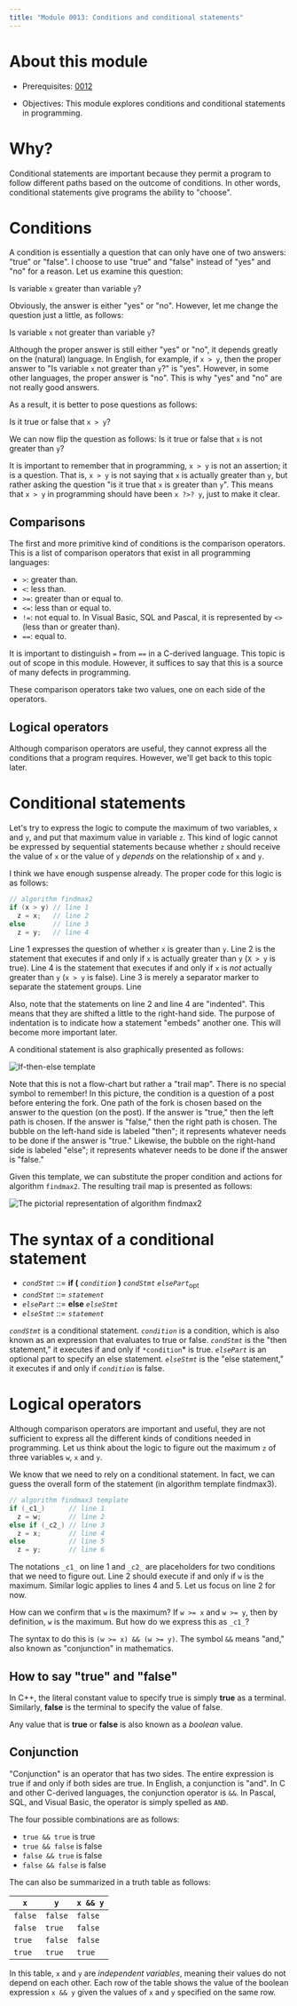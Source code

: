 ```yaml
---
title: "Module 0013: Conditions and conditional statements"
---
```


# About this module

-   Prerequisites: [0012](../0012/mdModule.html)

-   Objectives: This module explores conditions and conditional
    statements in programming.

# Why?

Conditional statements are important because they permit a program to
follow different paths based on the outcome of conditions. In other
words, conditional statements give programs the ability to "choose".

# Conditions

A condition is essentially a question that can only have one of two
answers: "true" or "false". I choose to use "true" and "false" instead
of "yes" and "no" for a reason. Let us examine this question:

Is variable `x` greater than variable `y`?

Obviously, the answer is either "yes" or "no". However, let me change
the question just a little, as follows:

Is variable `x` not greater than variable `y`?

Although the proper answer is still either "yes" or "no", it depends
greatly on the (natural) language. In English, for example, if `x > y`,
then the proper answer to "Is variable `x` not greater than `y`?" is "yes". However, in some other languages, the proper
answer is "no". This is why "yes" and "no" are not really good answers.

As a result, it is better to pose questions as follows:

Is it true or false that `x > y`?

We can now flip the question as follows: Is it true or false that `x` is
not greater than `y`?

It is important to remember that in programming, `x > y` is not an assertion; it is a question. That is, `x > y` is not saying that
`x` is actually greater than `y`, but rather asking the question "is it
true that `x` is greater than `y`". This means that `x > y` in
programming should have been `x ?>? y`, just to make it
clear.

## Comparisons

The first and more primitive kind of conditions is the comparison
operators. This is a list of comparison operators that exist in all
programming languages:

-   `>`: greater than.
-   `<`: less than.
-   `>=`: greater than or equal to. 
-   `<=`: less than or equal to.
-   `!=`: not equal to. In Visual Basic, SQL and Pascal, it is represented by `<>` (less than or greater than).
-   `==`: equal to.

It is important to distinguish `=` from `==` in a C-derived language.
This topic is out of scope in this module. However, it suffices to say
that this is a source of many defects in programming.

These comparison operators take two values, one on each side of the
operators.

## Logical operators

Although comparison operators are useful, they cannot express all the
conditions that a program requires. However, we'll get back to this
topic later.

# Conditional statements

Let's try to express the logic to compute the maximum of two variables,
`x` and `y`, and put that maximum value in variable `z`. This kind of
logic cannot be expressed by sequential statements because whether `z`
should receive the value of `x` or the value of `y` *depends* on the
relationship of `x` and `y`.

I think we have enough suspense already. The proper code for this logic
is as follows:

```c
// algorithm findmax2
if (x > y) // line 1
  z = x;   // line 2
else       // line 3
  z = y;   // line 4
```

Line 1 expresses the question of whether `x` is
greater than `y`. Line
2 is the statement that executes if and
only if `x` is actually greater than `y` (`X > y` is true). Line
4 is the statement that executes if and
only if `x` is *not* actually greater than `y` (`x > y` is false). Line
3 is merely a separator marker to separate the
statement groups. Line

Also, note that the statements on line
2 and line
4 are "indented". This means that they are
shifted a little to the right-hand side. The purpose of indentation is
to indicate how a statement "embeds" another one. This will become more
important later.

A conditional statement is also graphically presented as follows:

![If-then-else template](ifthenelse_template.png) 

Note that this is not a
flow-chart but rather a "trail map". There is no special symbol to
remember! In this picture, the condition is a question of a post before
entering the fork. One path of the fork is chosen based on the answer to
the question (on the post). If the answer is "true," then the left path
is chosen. If the answer is "false," then the right path is chosen. The
bubble on the left-hand side is labeled "then"; it represents whatever
needs to be done if the answer is "true." Likewise, the bubble on the
right-hand side is labeled "else"; it represents whatever needs to be
done if the answer is "false."

Given this template, we can substitute the proper condition and actions
for algorithm `findmax2`. The resulting trail map is presented as follows:

![The pictorial representation of algorithm findmax2](ifthenelse_max2.png)

# The syntax of a conditional statement

* *`condStmt`* ::= **if (** *`condition`* **)** *`condStmt`* *`elsePart`*<sub>opt</sub>
* *`condStmt`* ::= *`statement`*
* *`elsePart`* ::= **else** *`elseStmt`*
* *`elseStmt`* ::= *`statement`*

*`condStmt`* is a conditional statement. *`condition`* is a condition, which is also known as an expression that evaluates to true or false. *`condStmt`* is the "then statement," it executes if and only if `*condition`* is true. *`elsePart`* is an optional part to specify an else statement. *`elseStmt`* is the "else statement," it executes if and only if *`condition`* is false.

# Logical operators

Although comparison operators are important and useful, they are not
sufficient to express all the different kinds of conditions needed in
programming. Let us think about the logic to figure out the maximum `z`
of three variables `w`, `x` and `y`.

We know that we need to rely on a conditional statement. In fact, we can
guess the overall form of the statement (in algorithm template findmax3).

```c
// algorithm findmax3 template
if (_c1_)      // line 1
  z = w;       // line 2
else if (_c2_) // line 3
  z = x;       // line 4
else           // line 5
  z = y;       // line 6
```

The notations `_c1_` on line 1 and `_c2_` are placeholders for two conditions that we need to figure out.
Line 2 should execute if and only if `w` is the maximum. Similar logic
applies to lines 4 and 5. Let us focus on line 2 for now.

How can we confirm that `w` is the maximum? If `w >= x` and `w >= y`,
then by definition, `w` is the maximum. But how do we express this as
`_c1_`?

The syntax to do this is `(w >= x) && (w >= y)`. The symbol `&&` means "and," also known as "conjunction" in mathematics.

## How to say "true" and "false"

In C++, the literal constant value to specify true is simply **true** as a terminal. Similarly, **false** is the terminal to specify the value of false.

Any value that is **true** or **false** is also known as a _boolean_ value.

## Conjunction

"Conjunction" is an operator that has two sides. The entire
expression is true if and only if both sides are true. In English, a
conjunction is "and". In C and other C-derived languages, the
conjunction operator is `&&`. In Pascal, SQL, and Visual Basic, the
operator is simply spelled as `AND`.

The four possible combinations are as follows:

-   `true && true` is true
-   `true && false` is false
-   `false && true` is false
-   `false && false` is false

The can also be summarized in a truth table as follows:

|`x`|`y`|`x && y`|
|-|-|-|
|`false`|`false`|`false`|
|`false`|`true`|`false`|
|`true`|`false`|`false`|
|`true`|`true`|`true`|

In this table, `x` and `y` are _independent variables_, meaning their values do not depend on each other. Each row of the table shows the value of the boolean expression `x && y` given the values of `x` and `y` specified on the same row.

<!--


## Disjunction

Disjunction is the English word "or". This operator also requires two
sides. The entire disjunction expression is true if and only if at least
one side is true. The mathematical symbol of disjunction is $\vee$ (like
a "V"). In C and other C-drived languages, the disjunction operator is
`||`. In Pascal, SQL and Visual Basic, the operator is simply spelled as
`OR`.

The four possible combinations are as follows:

-   $({\rm true} \vee {\rm true})$ is true

-   $({\rm false} \vee {\rm true})$ is true

-   $({\rm true} \vee {\rm false})$ is true

-   $({\rm false} \vee {\rm false})$ is false

## Negation

Negation is the English word "not". This operator only has one side (on
the right hand side). A negation expression is true if and only if the
value of the right hand side is false. The mathematical symbol is $\neg$
(like a cliff). In C and other C-derived languages, the operator is `!`
(exclamation point). In Pascal, SQL and Visual Basic, the operator is
spelled out as `NOT`.

The two possible combinations are as follows:

-   $(\neg {\rm true})$ is false

-   $(\neg {\rm false})$ is true

# Back to the example

Getting back to the example to compute the maximum of three variables,
we can now utilize the conjunction operator as in listing
[\[algorithm:max3\]](#algorithm:max3){reference-type="ref"
reference="algorithm:max3"}.

``` {#algorithm:max3 .numberLines .pseudocode language="pseudocode" label="algorithm:max3" numbers="left" escapechar="\\%" caption="Find max of 3 variables"}
if %$(w \ge x) \wedge (w \ge y)$% then %\label{max3a:if}%
  %$z \leftarrow w$% %\label{max3a:w}%
else if %$(x \ge w) \wedge (x \ge y)$% then
  %$z \leftarrow x$% %\label{max3a:x}%
else
  %$z \leftarrow y$% %\label{max3a:y}%
end if %\label{max3a:endif}%
```

Now that the algorithm is finished, let us try to trace it. In our first
example, let us assume $w=2$, $x=2$ and $y=2$. Although this is a
trivial case, a trace of the algorithm illustrates a conditional
statement with multiple conditions.

  line \#                                                                         w   x   y   z   comments
  ------------------------------------------------------------------------------- --- --- --- --- ----------------------------------------------------
  pre                                                                             2   2   2   ?   we don't know the value of $z$
  [\[max3a:if\]](#max3a:if){reference-type="ref" reference="max3a:if"}            2   2   2   ?   $2 \ge 2$ is true, the conjunction is true as well
  [\[max3a:w\]](#max3a:w){reference-type="ref" reference="max3a:w"}               2   2   2   2   $z$ gets its value from $w$
  [\[max3a:endif\]](#max3a:endif){reference-type="ref" reference="max3a:endif"}   2   2   2   2   we only executes one case

This example illustrates one very important point. In a complex
conditional statement, even though multiple conditions may be true, only
the statement matching the first (in top-to-bottom order) true condition
executes.

Now, it is your turn to work out the next example. Assume $w=2$, $x=3$
and $y=3$. Create a trace table that shows exactly which lines get
executed.

## Else if?

In algorithm [\[algorithm:max3\]](#algorithm:max3){reference-type="ref"
reference="algorithm:max3"}, we use a construct that was not present in
algorithm [\[algorithm:max2\]](#algorithm:max2){reference-type="ref"
reference="algorithm:max2"}. What exactly is "else if"? It is best to
first take a look of the template of a conditional statement with an
"else if" in figure
[3](#figure:ifthenelseifelse_template){reference-type="ref"
reference="figure:ifthenelseifelse_template"}.

![The template of a if-then-else-if-else conditional
statement](ifthenelseifelse_template.png){#figure:ifthenelseifelse_template}

Note that "condition2" is evaluated if-and-only-if "condition1"
evaluates to false. If "condition1" is true, we simply executes the
"then" action, and then bypass everything else and exit the statement.
This also means that if we execute the action "else then" or "else
else", we know, for sure, that "condition1" is false.

Once we fill in the details of algorithm
[\[algorithm:max3\]](#algorithm:max3){reference-type="ref"
reference="algorithm:max3"}, the picture becomes the one in figure
[4](#figure:max3){reference-type="ref" reference="figure:max3"}.

![The pictorial representation of algorithm
[\[algorithm:max3\]](#algorithm:max3){reference-type="ref"
reference="algorithm:max3"}.](ifthenelseifelse_max3.png){#figure:max3}

# Language issues

## Markers

In pseudocode, we can use any marker keywords. However, in a real
programming language, many of these marker keywords are not present.
This is especially the case in a "concise" programming language, such as
C and its derived languages.

Let us consider the following pseudocode example:

``` {.numberLines .pseudocode language="pseudocode" numbers="left"}
if %$x \ne y$% then
  %$z \leftarrow x + y$%
else
  %$z \leftarrow x - y$%
end if
```

Don't mind the meaning of this code. Rather, focus on the translation
into C language:

    if (x != y)
      z = x + y;
    else
      z = x - y;

Note that the marker words "then" and "end if" are missing.

Now, let us consider a slightly more complex example:

``` {.numberLines .pseudocode language="pseudocode" numbers="left"}
if %$c > l$% then
  %$c \leftarrow c - l$%
  %$x \leftarrow x + 1$%
else
  %$y \leftarrow y + 1$%
end if
```

The corresponding C code is as follows:

    if (c > l)
    {
      c = c - l;
      x = x + 1;
    }
    else
      y = y + 1;

Curly braces (`{}`) are used to group the two lines for the "then" case.
This is because C can only specify one statement for the "then" case,
and another one for the "else" case. In order to perform multiple steps
in either case, the curly braces are used to group multiple steps into a
"compound statement".

As a personal preference, I always use curly braces, even if there is
only one statement. The following is the C code that I would have used:

    if (c > l)
    {
      c = c - l;
      x = x + 1;
    }
    else
    {
      y = y + 1;
    }

The advantage of this approach is that I can add lines to the "else"
case without worrying that I need to add curly braces.

-->

